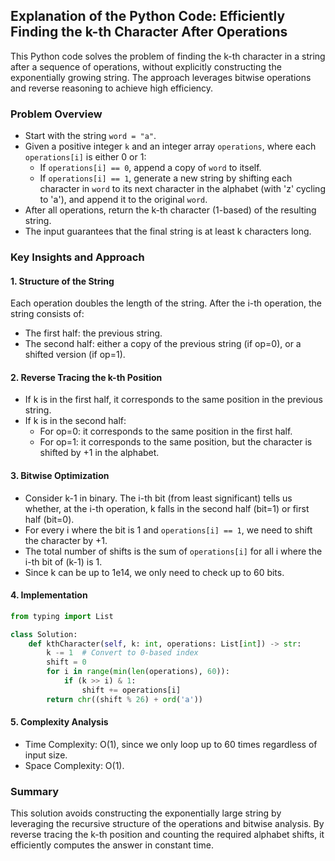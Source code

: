 ## Explanation of the Python Code: Efficiently Finding the k-th Character After Operations

This Python code solves the problem of finding the k-th character in a string after a sequence of operations, without explicitly constructing the exponentially growing string. The approach leverages bitwise operations and reverse reasoning to achieve high efficiency.

### Problem Overview

- Start with the string `word = "a"`.
- Given a positive integer `k` and an integer array `operations`, where each `operations[i]` is either 0 or 1:
    - If `operations[i] == 0`, append a copy of `word` to itself.
    - If `operations[i] == 1`, generate a new string by shifting each character in `word` to its next character in the alphabet (with 'z' cycling to 'a'), and append it to the original `word`.
- After all operations, return the k-th character (1-based) of the resulting string.
- The input guarantees that the final string is at least k characters long.

### Key Insights and Approach

#### 1. Structure of the String
Each operation doubles the length of the string. After the i-th operation, the string consists of:
- The first half: the previous string.
- The second half: either a copy of the previous string (if op=0), or a shifted version (if op=1).

#### 2. Reverse Tracing the k-th Position
- If k is in the first half, it corresponds to the same position in the previous string.
- If k is in the second half:
    - For op=0: it corresponds to the same position in the first half.
    - For op=1: it corresponds to the same position, but the character is shifted by +1 in the alphabet.

#### 3. Bitwise Optimization
- Consider k-1 in binary. The i-th bit (from least significant) tells us whether, at the i-th operation, k falls in the second half (bit=1) or first half (bit=0).
- For every i where the bit is 1 and `operations[i] == 1`, we need to shift the character by +1.
- The total number of shifts is the sum of `operations[i]` for all i where the i-th bit of (k-1) is 1.
- Since k can be up to 1e14, we only need to check up to 60 bits.

#### 4. Implementation
```python
from typing import List

class Solution:
    def kthCharacter(self, k: int, operations: List[int]) -> str:
        k -= 1  # Convert to 0-based index
        shift = 0
        for i in range(min(len(operations), 60)):
            if (k >> i) & 1:
                shift += operations[i]
        return chr((shift % 26) + ord('a'))
```

#### 5. Complexity Analysis
- Time Complexity: O(1), since we only loop up to 60 times regardless of input size.
- Space Complexity: O(1).

### Summary
This solution avoids constructing the exponentially large string by leveraging the recursive structure of the operations and bitwise analysis. By reverse tracing the k-th position and counting the required alphabet shifts, it efficiently computes the answer in constant time.

